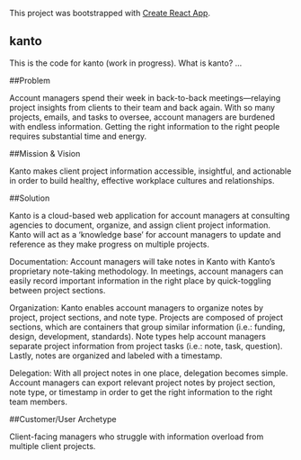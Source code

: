 This project was bootstrapped with [Create React App](https://github.com/facebook/create-react-app).

## kanto

This is the code for kanto (work in progress). What is kanto? ...

##Problem

Account managers spend their week in back-to-back meetings—relaying project insights from clients to their team and back again. With so many projects, emails, and tasks to oversee, account managers are burdened with endless information. Getting the right information to the right people requires substantial time and energy.  

##Mission & Vision

Kanto makes client project information accessible, insightful, and actionable in order to build healthy, effective workplace cultures and relationships. 

##Solution

Kanto is a cloud-based web application for account managers at consulting agencies to document, organize, and assign client project information. Kanto will act as a ‘knowledge base’ for account managers to update and reference as they make progress on multiple projects.

Documentation: Account managers will take notes in Kanto with Kanto’s proprietary note-taking methodology. In meetings, account managers can easily record important information in the right place by quick-toggling between project sections.

Organization: Kanto enables account managers to organize notes by project, project sections, and note type. Projects are composed of project sections, which are containers that group similar information (i.e.: funding, design, development, standards). Note types help account managers separate project information from project tasks (i.e.: note, task, question). Lastly, notes are organized and labeled with a timestamp.

Delegation: With all project notes in one place, delegation becomes simple. Account managers can export relevant project notes by project section, note type, or timestamp in order to get the right information to the right team members. 

##Customer/User Archetype

Client-facing managers who struggle with information overload from multiple client projects.
